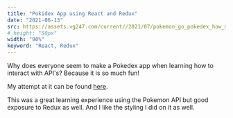 ```yaml
---
title: "Pokidex App using React and Redux"
date: "2021-06-13"
src: https://assets.vg247.com/current//2021/07/pokemon_go_pokedex_how_many_pokemon_are_there.png
# height: "50px"
width: "90%"
keyword: "React, Redux"
---
```


Why does everyone seem to make a Pokedex app when learning how to interact with API's? Because it is so much fun!

My attempt at it can be found [here](https://hopeful-shannon-20857d.netlify.app/).

This was a great learning experience using the Pokemon API but good exposure to Redux as well. And I like the styling I did on it as well.
